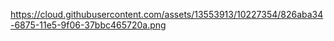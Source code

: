 https://cloud.githubusercontent.com/assets/13553913/10227354/826aba34-6875-11e5-9f06-37bbc465720a.png
